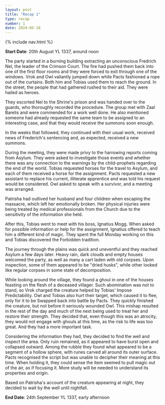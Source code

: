 ```yaml
---
layout: post
title: "Recap 1"
type: recap
number: 1
date: 2024-05-18
---
```


{% include nav.html %}

**Start Date**: 20th August YL 1337, around noon

The party started in a burning building extracting an unconscious Fredrich Nel, the leader of the Crimson Court. The fire had pushed them back into one of the first floor rooms and they were forced to exit through one of the windows. Vrok and Owl valiantly jumped down while Pacts fashioned a rope out of the curtains. Both him and Tobias used them to reach the ground. In the street, the people that had gathered rushed to their aid. They were hailed as heroes.

They escorted Nel to the Shrine's prison and was handed over to the guards, who thoroughly recorded the procedure. The group met with Zaal Barelis and were commended for a work well done. He also mentioned someone had already requested the same team to be assigned to an interesting case, and that they would receive the summons soon enough.

In the weeks that followed, they continued with their usual work, received news of Frederich's sentencing and, as expected, received a new summons.

During the meeting, they were made privy to the harrowing reports coming from Asylum. They were asked to investigate those events and whether there was any connection to the warnings by the child-prophets regarding the end of the world. Tobias requested horses for the travel to Asylum, and each of them received a horse for the assignment. Pacts requested a new assistant to replace his current, illiterate apprentice and was told his request would be considered. Owl asked to speak with a survivor, and a meeting was arranged.

Patrisha had outlived her husband and four children when escaping the massacre, which left her emotionally broken. Her physical injuries were being treated by medical professionals from the Church due to the sensitivity of the information she held.

After this, Tobias went to meet with his boss, Ignatius Mogg. When asked for possible information or help for the assignment, Ignatius offered to teach him a different kind of magic. They spent the full Monday working on this and Tobias discovered the Forbidden tradition.

The journey through the plains was quick and uneventful and they reached Asylum a few days later. Heavy rain, dark clouds and empty houses welcomed the party, as well as many a cart laden with old corpses. Upon inspection, some of them appeared to be "dried husks", while other looked like regular corpses in some state of decomposition.

While looking around the village, they found a ghoul in one of the houses feasting on the flesh of a deceased villager. Such abomination was not to stand, so Vrok charged the creature helped by Tobias' Impose Predictability. Owl and Tobias also hurt their target, which caused it to flee, only for it to be Swapped back into battle by Pacts. They quickly finished the creature, but not before it seriously wounded Owl. This mishap resulted in the rest of the day and much of the next being used to treat her and restore their strength. They decided that, even though this was an atrocity, they would not engage with ghouls at this time, as the risk to life was too great. And they had a more important task.

Considering the information they had, they decided to find the well and inspect the area. Only ruin remained, as it appeared to have burst open and collapsed outward. Among the rubble they found what appeared to be a segment of a hollow sphere, with runes carved all around its outer surface. Pacts recognised the script but was unable to decipher their meaning at this time. When holding it, they could sense the item seemed to pull magic out of the air, as if focusing it. More study will be needed to understand its properties and origin.

Based on Patrisha's account of the creature appearing at night, they decided to wait by the well until nightfall.

**End Date**: 24th September YL 1337, early afternoon